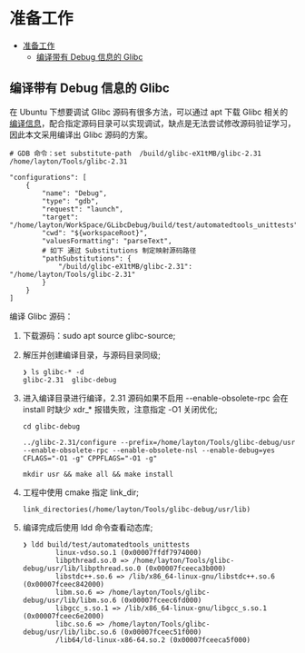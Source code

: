 # 准备工作

- [准备工作](#准备工作)
  - [编译带有 Debug 信息的 Glibc](#编译带有-debug-信息的-glibc)

## 编译带有 Debug 信息的 Glibc

在 Ubuntu 下想要调试 Glibc 源码有很多方法，可以通过 apt 下载 Glibc 相关的[编译信息](https://cloud.tencent.com/developer/article/1116156)，配合指定源码目录可以实现调试，缺点是无法尝试修改源码验证学习，因此本文采用编译出 Glibc 源码的方案。

```shell
# GDB 命令：set substitute-path  /build/glibc-eX1tMB/glibc-2.31 /home/layton/Tools/glibc-2.31

"configurations": [
    {
        "name": "Debug",
        "type": "gdb",
        "request": "launch",
        "target": "/home/layton/WorkSpace/GLibcDebug/build/test/automatedtools_unittests",
        "cwd": "${workspaceRoot}",
        "valuesFormatting": "parseText",
        # 如下 通过 Substitutions 制定映射源码路径
        "pathSubstitutions": {
            "/build/glibc-eX1tMB/glibc-2.31": "/home/layton/Tools/glibc-2.31"
        }
    }
]
```

编译 Glibc 源码：

1. 下载源码：sudo apt source glibc-source;

2. 解压并创建编译目录，与源码目录同级;

    ```shell
    ❯ ls glibc-* -d                 
    glibc-2.31  glibc-debug
    ```

3. 进入编译目录进行编译，2.31 源码如果不启用 --enable-obsolete-rpc 会在 install 时缺少 xdr_* 报错失败，注意指定 -O1 关闭优化;

    ```shell
    cd glibc-debug

    ../glibc-2.31/configure --prefix=/home/layton/Tools/glibc-debug/usr --enable-obsolete-rpc --enable-obsolete-nsl --enable-debug=yes CFLAGS="-O1 -g" CPPFLAGS="-O1 -g"

    mkdir usr && make all && make install 
    ```

4. 工程中使用 cmake 指定 link_dir;

    ```shell
    link_directories(/home/layton/Tools/glibc-debug/usr/lib)
    ```

5. 编译完成后使用 ldd 命令查看动态库;

    ```shell
    ❯ ldd build/test/automatedtools_unittests
            linux-vdso.so.1 (0x00007ffdf7974000)
            libpthread.so.0 => /home/layton/Tools/glibc-debug/usr/lib/libpthread.so.0 (0x00007fceeca3b000)
            libstdc++.so.6 => /lib/x86_64-linux-gnu/libstdc++.so.6 (0x00007fceec842000)
            libm.so.6 => /home/layton/Tools/glibc-debug/usr/lib/libm.so.6 (0x00007fceec6fd000)
            libgcc_s.so.1 => /lib/x86_64-linux-gnu/libgcc_s.so.1 (0x00007fceec6e2000)
            libc.so.6 => /home/layton/Tools/glibc-debug/usr/lib/libc.so.6 (0x00007fceec51f000)
            /lib64/ld-linux-x86-64.so.2 (0x00007fceeca5f000)
    ```
